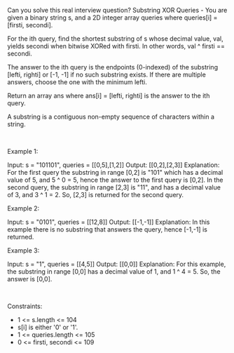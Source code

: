 Can you solve this real interview question? Substring XOR Queries - You are given a binary string s, and a 2D integer array queries where queries[i] = [firsti, secondi].

For the ith query, find the shortest substring of s whose decimal value, val, yields secondi when bitwise XORed with firsti. In other words, val ^ firsti == secondi.

The answer to the ith query is the endpoints (0-indexed) of the substring [lefti, righti] or [-1, -1] if no such substring exists. If there are multiple answers, choose the one with the minimum lefti.

Return an array ans where ans[i] = [lefti, righti] is the answer to the ith query.

A substring is a contiguous non-empty sequence of characters within a string.

 

Example 1:


Input: s = "101101", queries = [[0,5],[1,2]]
Output: [[0,2],[2,3]]
Explanation: For the first query the substring in range [0,2] is "101" which has a decimal value of 5, and 5 ^ 0 = 5, hence the answer to the first query is [0,2]. In the second query, the substring in range [2,3] is "11", and has a decimal value of 3, and 3 ^ 1 = 2. So, [2,3] is returned for the second query. 



Example 2:


Input: s = "0101", queries = [[12,8]]
Output: [[-1,-1]]
Explanation: In this example there is no substring that answers the query, hence [-1,-1] is returned.


Example 3:


Input: s = "1", queries = [[4,5]]
Output: [[0,0]]
Explanation: For this example, the substring in range [0,0] has a decimal value of 1, and 1 ^ 4 = 5. So, the answer is [0,0].


 

Constraints:

 * 1 <= s.length <= 104
 * s[i] is either '0' or '1'.
 * 1 <= queries.length <= 105
 * 0 <= firsti, secondi <= 109